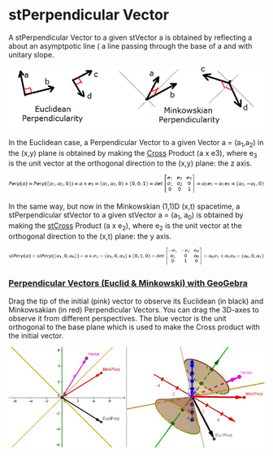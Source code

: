 # stPerpendicular Vector

A stPerpendicular Vector to a given stVector a is obtained by reflecting a about an asymptpotic line ( a line passing through the base of a and with unitary slope.

![stPerpencicular](https://github.com/probaxeoxebra/probaMinkoski/blob/master/Interese/Images/PerpendVectors_Eucl_Mink.png "Euclidean vs. Minkowskian Perpendicularity")

In the Euclidean case, a Perpendicular Vector to a given Vector a = (a<sub>1</sub>,a<sub>2</sub>) in the (x,y) plane is obtained by making the [Cross](https://github.com/probaxeoxebra/probaMinkoski/blob/master/Explicacions/CrossProduct.md) Product (a x e3), where e<sub>3</sub> is the unit vector at the orthogonal direction to the (x,y) plane: the z axis.

![EuclideanPerpendicular](https://github.com/probaxeoxebra/probaMinkoski/blob/master/Interese/Images/PerpendicularVector.jpg "Algebraic formulation for the Perependicular to a given Vector")

In the same way, but now in the Minkowskian (1,1)D (x,t) spacetime, a stPerpendicular stVector to a given stVector a = (a<sub>1</sub>, a<sub>0</sub>) is obtained by making the [stCross](https://github.com/probaxeoxebra/probaMinkoski/blob/master/Explicacions/CrossProduct.md) Product (a x e<sub>2</sub>), where e<sub>2</sub> is the unit vector at the orthogonal direction to the (x,t) plane: the y axis.

![MinkowskianPerpendicular](https://github.com/probaxeoxebra/probaMinkoski/blob/master/Interese/Images/stPerpendicularVector.jpg "Algebraic formulation for the stPerependicular to a given Vector")

### [Perpendicular Vectors (Euclid & Minkowski) with GeoGebra](https://ggbm.at/WJaDPw8D)

Drag the tip of the initial (pink) vector to observe its Euclidean (in black) and Minkowsakian (in red) Perpendicular Vectors. 
You can drag the 3D-axes to observe it from different perspectives. The blue vector is the unit orthogonal to the base plane which is used to make the Cross product with the initial vector.

![PerpendicularVectors_EuclidMinkowski](https://github.com/probaxeoxebra/probaMinkoski/blob/master/Explicacions/Images/PerpVectEuclMink.JPG "Pink: Original Vector, Black: Euclidean Perpendicular, Red: Minkowskian Perpendicular")
